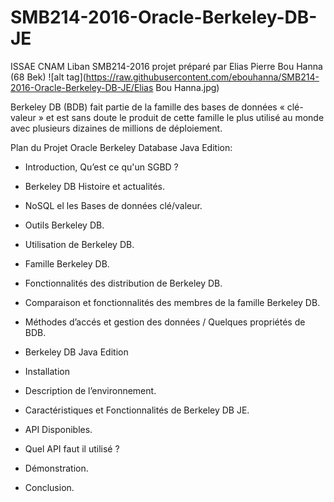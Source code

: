 # SMB214-2016-Oracle-Berkeley-DB-JE
ISSAE CNAM Liban SMB214-2016 projet préparé par Elias Pierre Bou Hanna (68 Bek)
 ![alt tag](https://raw.githubusercontent.com/ebouhanna/SMB214-2016-Oracle-Berkeley-DB-JE/Elias Bou Hanna.jpg)

Berkeley DB (BDB) fait partie de la famille des bases de données « clé-valeur » et est sans doute le produit de cette famille le plus utilisé au monde avec plusieurs dizaines de millions de déploiement. 


Plan du Projet Oracle Berkeley Database Java Edition:

- Introduction, Qu’est ce qu'un SGBD ?

- Berkeley DB Histoire et actualités.

- NoSQL el les Bases de données clé/valeur.

- Outils Berkeley DB.

- Utilisation de Berkeley DB.

- Famille Berkeley DB.

- Fonctionnalités des distribution de Berkeley DB.

- Comparaison et fonctionnalités des membres de la famille Berkeley DB.

- Méthodes d’accés et gestion des données / Quelques propriétés de BDB.

- Berkeley DB Java Edition 

- Installation

- Description de l’environnement.

- Caractéristiques et Fonctionnalités de Berkeley DB JE.

- API Disponibles.

- Quel API faut il utilisé ?

- Démonstration.

- Conclusion.


